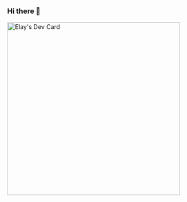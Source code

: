 ### Hi there 👋

<a href="https://app.daily.dev/Mutedly"><img src="https://api.daily.dev/devcards/0a1316927ae949ed944e2d95f82783a0.png?r=sr9" width="400" alt="Elay's Dev Card"/></a>
